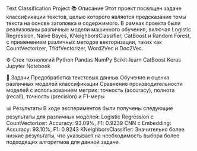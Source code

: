 Text Classification Project
📚 Описание
Этот проект посвящен задаче классификации текстов, целью которого является предсказание темы текста на основе заголовка и содержимого. В рамках проекта были реализованы различные модели машинного обучения, включая Logistic Regression, Naive Bayes, KNeighborsClassifier, CatBoost и Random Forest, с применением различных методов векторизации, таких как CountVectorizer, TfidfVectorizer, Word2Vec и Doc2Vec.

⚙️ Стек технологий
Python
Pandas
NumPy
Scikit-learn
CatBoost
Keras 
Jupyter Notebook

🧩 Задачи
Предобработка текстовых данных
Обучение и оценка различных моделей классификации
Сравнение производительности моделей с использованием метрик: точность (accuracy), полнота (recall), точность (precision) и F1-меры

📊 Результаты
В ходе экспериментов были получены следующие результаты для различных моделей:
Logistic Regression с CountVectorizer: Accuracy: 93.09%, F1: 0.9239
CNN с Embedding: Accuracy: 93.10%, F1: 0.9243
KNeighborsClassifier: Значительно более низкие результаты, что указывает на необходимость выбора более подходящих алгоритмов для данной задачи.
